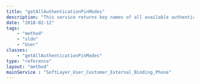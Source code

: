```yaml
---
title: "getAllAuthenticationPinModes"
description: "This service returns key names of all available authentication modes. Refer to [[SoftLayer_User_Customer_External_Binding_Phone::getAllAuthenticationModes|getAllAuthenticationModes]] to retrieve authentication mode key names. "
date: "2018-02-12"
tags:
    - "method"
    - "sldn"
    - "User"
classes:
    - "getAllAuthenticationPinModes"
type: "reference"
layout: "method"
mainService : "SoftLayer_User_Customer_External_Binding_Phone"
---
```

